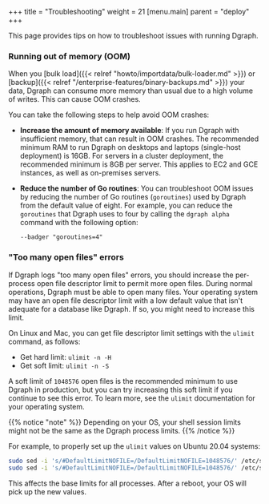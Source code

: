 +++
title = "Troubleshooting"
weight = 21
[menu.main]
    parent = "deploy"
+++

This page provides tips on how to troubleshoot issues with running Dgraph.

### Running out of memory (OOM)

When you [bulk load]({{< relref "howto/importdata/bulk-loader.md" >}})
or [backup]({{< relref "/enterprise-features/binary-backups.md" >}}) your data,
Dgraph can consume more memory than usual due to a high volume of writes. This
can cause OOM crashes.

You can take the following steps to help avoid OOM crashes:

* **Increase the amount of memory available**: If you run Dgraph with insufficient
memory, that can result in OOM crashes. The recommended minimum RAM to run Dgraph
on desktops and laptops (single-host deployment) is 16GB. For servers in a 
cluster deployment, the recommended minimum is 8GB per server. This applies to
EC2 and GCE instances, as well as on-premises servers.
* **Reduce the number of Go routines**: You can troubleshoot OOM issues by reducing
the number of Go routines (`goroutines`) used by Dgraph from the default value
of eight. For example, you can reduce the `goroutines` that Dgraph uses to four
by calling the `dgraph alpha` command with the following option: 

  `--badger "goroutines=4"`


### "Too many open files" errors

If Dgraph logs "too many open files" errors, you should increase the per-process
open file descriptor limit to permit more open files. During normal operations,
Dgraph must be able to open many files. Your operating system may have an open 
file descriptor limit with a low default value that isn't adequate for a database
like Dgraph. If so, you might need to increase this limit.

On Linux and Mac, you can get file descriptor limit settings with the `ulimit`
command, as follows:

* Get hard limit: `ulimit -n -H`
* Get soft limit: `ulimit -n -S`

A soft limit of `1048576` open files is the recommended minimum to use Dgraph in
production, but you can try increasing this soft limit if you continue to see 
this error. To learn more, see the `ulimit` documentation for your operating
system.

{{% notice "note" %}}
Depending on your OS, your shell session limits might not be the same as the Dgraph process limits.
{{% /notice %}}

For example, to properly set up the `ulimit` values on Ubuntu 20.04 systems:

```sh
sudo sed -i 's/#DefaultLimitNOFILE=/DefaultLimitNOFILE=1048576/' /etc/systemd/system.conf
sudo sed -i 's/#DefaultLimitNOFILE=/DefaultLimitNOFILE=1048576/' /etc/systemd/user.conf
```

This affects the base limits for all processes. After a reboot, your OS will pick up the new values.
